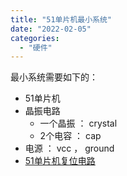 ```yaml
---
title: "51单片机最小系统"
date: "2022-02-05"
categories: 
  - "硬件"
---
```


最小系统需要如下的：

- 51单片机
- 晶振电路
    - 一个晶振 ： crystal
    - 2个电容 ： cap
- 电源 ： vcc ， ground
- [51单片机复位电路](http://127.0.0.1/?p=4339)
